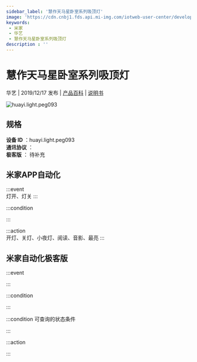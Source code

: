 ```yaml
---
sidebar_label: '慧作天马星卧室系列吸顶灯'
image: 'https://cdn.cnbj1.fds.api.mi-img.com/iotweb-user-center/developer_1679047653708q0imn3yy.png?GalaxyAccessKeyId=AKVGLQWBOVIRQ3XLEW&Expires=9223372036854775807&Signature=Tf8Q+uioUErT4i5ikxCJMb7xrVs='
keywords: 
 - 米家
 - 华艺
 - 慧作天马星卧室系列吸顶灯
description : ''
---
```

# 慧作天马星卧室系列吸顶灯

华艺 | 2019/12/17 发布 | [产品百科](https://home.mi.com/webapp/content/baike/product/index.html?model=huayi.light.peg093/) | [说明书](https://home.mi.com/views/introduction.html?model=huayi.light.peg093&region=cn)

![huayi.light.peg093](https://cdn.cnbj1.fds.api.mi-img.com/iotweb-user-center/developer_1679047653708q0imn3yy.png?GalaxyAccessKeyId=AKVGLQWBOVIRQ3XLEW&Expires=9223372036854775807&Signature=Tf8Q+uioUErT4i5ikxCJMb7xrVs=)

## 规格  
> 
**设备 ID** ：huayi.light.peg093  
**通讯协议** ：  
**极客版**  ： 待补充 


## 米家APP自动化  

:::event  
灯开、灯关
:::

:::condition  

:::

:::action   
开灯、关灯、小夜灯、阅读、音影、最亮
:::

## 米家自动化极客版  

:::event  

:::

:::condition  

:::

:::condition 可查询的状态条件  

:::

:::action  

:::

        

